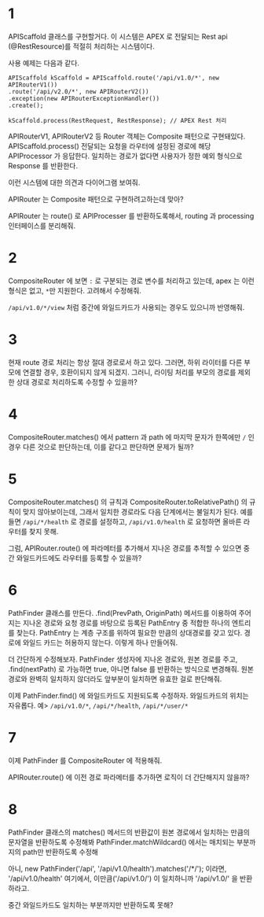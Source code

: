 # 1
APIScaffold 클래스를 구현할거다.
이 시스템은 APEX 로 전달되는 Rest api (@RestResource)를 적절히 처리하는 시스템이다.

사용 예제는 다음과 같다.
```apex
APIScaffold kScaffold = APIScaffold.route('/api/v1.0/*', new APIRouterV1())
.route('/api/v2.0/*', new APIRouterV2())
.exception(new APIRouterExceptionHandler())
.create();

kScaffold.process(RestRequest, RestResponse); // APEX Rest 처리
```

APIRouterV1, APIRouterV2 등 Router 객체는 Composite 패턴으로 구현돼있다.
APIScaffold.process() 전달되는 요청을 라우터에 설정된 경로에 해당 APIProcessor 가 응답한다.
일치하는 경로가 없다면 사용자가 정한 예외 형식으로 Response 를 반환한다.

이런 시스템에 대한 의견과 다이어그램 보여줘.

APIRouter 는 Composite 패턴으로 구현하려고하는데 맞아?

APIRouter 는 route() 로 APIProcesser 를 반환하도록해서, routing 과 processing 인터페이스를 분리해줘.

# 2
CompositeRouter 에 보면 `:` 로 구분되는 경로 변수를 처리하고 있는데, apex 는 이런 형식은 없고, `*`만 지원한다. 고려해서 수정해줘.

`/api/v1.0/*/view` 처럼 중간에 와일드카드가 사용되는 경우도 있으니까 반영해줘.

# 3
현재 route 경로 처리는 항상 절대 경로로서 하고 있다. 그러면, 하위 라이터를 다른 부모에 연결할 경우, 호환이되지 않게 되겠지.
그러니, 라이팅 처리를 부모의 경로를 제외한 상대 경로로 처리하도록 수정할 수 있을까?

# 4
CompositeRouter.matches() 에서 pattern 과 path 에 마지막 문자가 한쪽에만 `/` 인 경우 다른 것으로 판단하는데, 이를 같다고 판단하면 문제가 될까?

# 5
CompositeRouter.matches() 의 규칙과 CompositeRouter.toRelativePath() 의 규칙이 맞지 않아보이는데, 그래서 일치한 경로라도 다음 단계에서는 불일치가 된다.
예를 들면 `/api/*/health` 로 경로를 설정하고, `/api/v1.0/health` 로 요청하면 올바른 라우터를 찾지 못해.

그럼, APIRouter.route() 에 파라메터를 추가해서 지나온 경로를 추적할 수 있으면 중간 와일드카드에도 라우터를 등록할 수 있을까?

# 6
PathFinder 클래스를 만든다. .find(PrevPath, OriginPath) 메서드를 이용하여 주어지는 지나온 경로와 요청 경로를 바탕으로 등록된 PathEntry 중 적합한 하나의 엔트리를 찾는다.
PathEntry 는 계층 구조를 위하여 필요한 만큼의 상대경로를 갖고 있다. 경로에 와일드 카드는 허용하지 않는다.
이렇게 하나 만들어줘.

더 간단하게 수정해보자. PathFinder 생성자에 지나온 경로와, 원본 경로를 주고, .find(nextPath) 로 가능하면 true, 아니면 false 를 반환하는 방식으로 변경해줘.
원본 경로와 완벽히 일치하지 않더라도 앞부분이 일치하면 유효한 걸로 판단해줘.

이제 PathFinder.find() 에 와일드카드도 지원되도록 수정하자. 와일드카드의 위치는 자유롭다.
예> `/api/v1.0/*`, `/api/*/health`, `/api/*/user/*`

# 7
이제 PathFinder 를 CompositeRouter 에 적용해줘. 

APIRouter.route() 에 이전 경로 파라메터를 추가하면 로직이 더 간단해지지 않을까?

# 8
PathFinder 클래스의 matches() 메서드의 반환값이 원본 경로에서 일치하는 만큼의 문자열을 반환하도록 수정해봐
PathFinder.matchWildcard() 에서는 매치되는 부분까지의 path만 반환하도록 수정해

아니, 
new PathFinder('/api', '/api/v1.0/health').matches('/*/'); 
이라면, '/api/v1.0/health' 여기에서, 이만큼('/api/v1.0/') 이 일치하니까 '/api/v1.0/' 을 반환하라고. 

중간 와일드카드도 일치하는 부분까지만 반환하도록 못해?